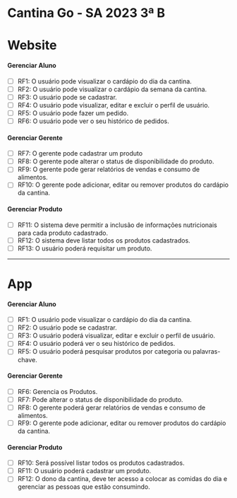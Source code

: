 # Cantina Go - SA 2023 3ª B

# Website

<h4> Gerenciar Aluno </h4>

- [ ] RF1: O usuário pode visualizar o cardápio do dia da cantina.
- [ ] RF2: O usuário pode visualizar o cardápio da semana da cantina.
- [ ] RF3: O usuário pode se cadastrar. 
- [ ] RF4: O usuário pode visualizar, editar e excluir o perfil de usuário.
- [ ] RF5: O usuário pode fazer um pedido.
- [ ] RF6: O usuário pode ver o seu histórico de pedidos.
      
<h4> Gerenciar Gerente </h4>

- [ ] RF7: O gerente pode cadastrar um produto
- [ ] RF8: O gerente pode alterar o status de disponibilidade do produto.
- [ ] RF9: O gerente pode gerar relatórios de vendas e consumo de alimentos.
- [ ] RF10: O gerente pode adicionar, editar ou remover produtos do cardápio da cantina.

<h4> Gerenciar Produto </h4>

- [ ] RF11: O sistema deve permitir a inclusão de informações nutricionais para cada produto cadastrado.
- [ ] RF12: O sistema deve listar todos os produtos cadastrados.
- [ ] RF13: O usuário poderá requisitar um produto.

-----

# App

<h4> Gerenciar Aluno </h4>

- [ ] RF1: O usuário pode visualizar o cardápio do dia da cantina.
- [ ] RF2: O usuário pode se cadastrar.
- [ ] RF3: O usuário poderá visualizar, editar e excluir o perfil de usuário.
- [ ] RF4: O usuário poderá ver o seu histórico de pedidos.
- [ ] RF5: O usuário poderá pesquisar produtos por categoria ou palavras-chave.

<h4> Gerenciar Gerente </h4>

- [ ] RF6: Gerencia os Produtos.
- [ ] RF7: Pode alterar o status de disponibilidade do produto.
- [ ] RF8: O gerente poderá gerar relatórios de vendas e consumo de alimentos.
- [ ] RF9: O gerente pode adicionar, editar ou remover produtos do cardápio da cantina.

<h4> Gerenciar Produto </h4>

- [ ] RF10: Será possível listar todos os produtos cadastrados.
- [ ] RF11: O usuário poderá cadastrar um produto.
- [ ] RF12: O dono da cantina, deve ter acesso a colocar as comidas do dia e gerenciar as pessoas que estão consumindo.
